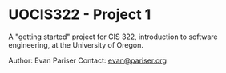 # UOCIS322 - Project 1 #

A "getting started" project for CIS 322, introduction to software engineering,
at the University of Oregon.

Author: Evan Pariser
Contact: evan@pariser.org
